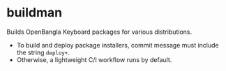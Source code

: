 # buildman
Builds OpenBangla Keyboard packages for various distributions.

- To build and deploy package installers, commit message must
include the string `deploy+`.
- Otherwise, a lightweight C/I workflow runs by default.
